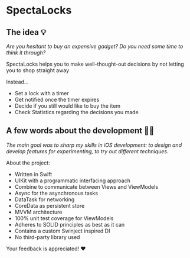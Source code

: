 # SpectaLocks

## The idea 💡
*Are you hesitant to buy an expensive gadget? Do you need some time to think it through?*

SpectaLocks helps you to make well-thought-out decisions by not letting you to shop straight away 

Instead… 
- Set a lock with a timer
- Get notified once the timer expires
- Decide if you still would like to buy the item
- Check Statistics regarding the decisions you made

## A few words about the development 👨‍💻
*The main goal was to sharp my skills in iOS development: to design and develop features for experimenting, to try out different techniques.*

About the project:

- Written in Swift
- UIKit with a programmatic interfacing approach
- Combine to communicate between Views and ViewModels
- Async for the asynchronous tasks
- DataTask for networking
- CoreData as persistent store
- MVVM architecture
- 100% unit test coverage for ViewModels
- Adheres to SOLID principles as best as it can
- Contains a custom Swinject inspired DI
- No third-party library used

Your feedback is appreciated! ❤️